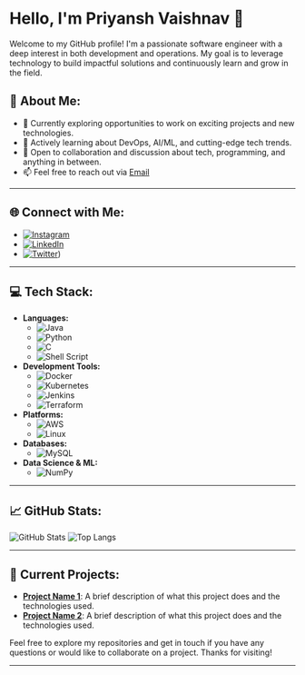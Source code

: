 # Hello, I'm Priyansh Vaishnav 👋

Welcome to my GitHub profile! I'm a passionate software engineer with a deep interest in both development and operations. My goal is to leverage technology to build impactful solutions and continuously learn and grow in the field.

## 🌟 **About Me:**
- 🔭 Currently exploring opportunities to work on exciting projects and new technologies.
- 🌱 Actively learning about DevOps, AI/ML, and cutting-edge tech trends.
- 💬 Open to collaboration and discussion about tech, programming, and anything in between.
- 📫 Feel free to reach out via [Email](mailto:priyanshvaishnav23@gmail.com)


---

## 🌐 **Connect with Me:**
- [![Instagram](https://img.shields.io/badge/Instagram-%23E4405F.svg?style=for-the-badge&logo=Instagram&logoColor=white)](https://www.instagram.com/pr1yaansh._/)
- [![LinkedIn](https://img.shields.io/badge/LinkedIn-%230A66C2.svg?style=for-the-badge&logo=LinkedIn&logoColor=white)](https://www.linkedin.com/in/priyansh-vaishnav-732529223/)
- [![Twitter](https://img.shields.io/badge/Twitter-%231DA1F2.svg?style=for-the-badge&logo=Twitter&logoColor=white)](https://x.com/Priyanshv17))

---

## 💻 **Tech Stack:**
- **Languages:** 
  - ![Java](https://img.shields.io/badge/Java-ED8B00?style=for-the-badge&logo=java&logoColor=white) 
  - ![Python](https://img.shields.io/badge/Python-3670A0?style=for-the-badge&logo=python&logoColor=ffdd54) 
  - ![C](https://img.shields.io/badge/C-00599C?style=for-the-badge&logo=c&logoColor=white) 
  - ![Shell Script](https://img.shields.io/badge/Shell_Script-%23121011.svg?style=for-the-badge&logo=gnu-bash&logoColor=white)
- **Development Tools:** 
  - ![Docker](https://img.shields.io/badge/Docker-%230db7ed.svg?style=for-the-badge&logo=docker&logoColor=white) 
  - ![Kubernetes](https://img.shields.io/badge/Kubernetes-%23326ce5.svg?style=for-the-badge&logo=kubernetes&logoColor=white) 
  - ![Jenkins](https://img.shields.io/badge/Jenkins-D24939?style=for-the-badge&logo=Jenkins&logoColor=white) 
  - ![Terraform](https://img.shields.io/badge/Terraform-%235835CC.svg?style=for-the-badge&logo=terraform&logoColor=white)
- **Platforms:** 
  - ![AWS](https://img.shields.io/badge/Amazon_AWS-%23232F3E.svg?style=for-the-badge&logo=amazon-aws&logoColor=white) 
  - ![Linux](https://img.shields.io/badge/Linux-FCC624?style=for-the-badge&logo=linux&logoColor=black)
- **Databases:** 
  - ![MySQL](https://img.shields.io/badge/MySQL-%2300f.svg?style=for-the-badge&logo=mysql&logoColor=white)
- **Data Science & ML:** 
  - ![NumPy](https://img.shields.io/badge/Numpy-%23013243.svg?style=for-the-badge&logo=numpy&logoColor=white)

---

## 📈 **GitHub Stats:**
![GitHub Stats](https://github-readme-stats.vercel.app/api?username=yourusername&show_icons=true&theme=radical)
![Top Langs](https://github-readme-stats.vercel.app/api/top-langs/?username=yourusername&layout=compact&theme=radical)

---

## 🚀 **Current Projects:**
- **[Project Name 1](https://github.com/yourusername/project1)**: A brief description of what this project does and the technologies used.
- **[Project Name 2](https://github.com/yourusername/project2)**: A brief description of what this project does and the technologies used.

Feel free to explore my repositories and get in touch if you have any questions or would like to collaborate on a project. Thanks for visiting!

---
